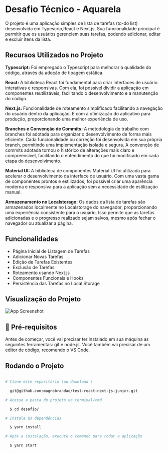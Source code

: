 # Desafio Técnico - Aquarela

O projeto é uma aplicação simples de lista de tarefas (to-do list) desenvolvida em Typescrip,React e Next.js. Sua funcionalidade principal é permitir que os usuários gerenciem suas tarefas, podendo adicionar, editar e excluir itens da lista.

## Recursos Utilizados no Projeto

**Typescript:** Foi empregado o Typescript para melhorar a qualidade do código, através da adoção de tipagem estática.

**React:** A biblioteca React foi fundamental para criar interfaces de usuário interativas e responsivas. Com ela, foi possível dividir a aplicação em componentes reutilizáveis, facilitando o desenvolvimento e a manutenção do código. 

**Next.js:** Funcionalidade de roteamento simplificado facilitando a navegação do usuário dentro da aplicação. E com a otimização do aplicativo para produção, proporcionando uma melhor experiência de uso.

**Branches e Convenção de Commits:** A metodologia de trabalho com branches foi adotada para organizar o desenvolvimento de forma mais eficiente. Cada funcionalidade ou correção foi desenvolvida em sua própria branch, permitindo uma implementação isolada e segura. A convenção de commits adotada tornou o histórico de alterações mais claro e compreensível, facilitando o entendimento do que foi modificado em cada etapa do desenvolvimento.

**Material UI:** A biblioteca de componentes Material UI foi utilizada para acelerar o desenvolvimento da interface de usuário. Com uma vasta gama de componentes prontos e estilizados, foi possível criar uma aparência moderna e responsiva para a aplicação sem a necessidade de estilização manual. 

**Armazenamento no Localstorage:** Os dados da lista de tarefas são armazenados localmente no Localstorage do navegador, proporcionando uma experiência consistente para o usuário. Isso permite que as tarefas adicionadas e o progresso realizado sejam salvos, mesmo após fechar o navegador ou atualizar a página. 




## Funcionalidades

- Página Inicial de Listagem de Tarefas
- Adicionar Novas Tarefas
- Edição de Tarefas Existentes
- Exclusão de Tarefas
- Roteamento usando Next.js
- Componentes Funcionais e Hooks
- Persistência das Tarefas no Local Storage



## Visualização do Projeto

![App Screenshot](https://i.imgur.com/LSVmA7Y.png)


## 🔗 Pré-requisitos


Antes de começar, você vai precisar ter instalado em sua máquina as seguintes ferramentas: git e node.js. Você também vai precisar de um editor de código, recomendo o VS Code.

## Rodando o Projeto

```bash

# Clone este repositório (ou download )

  git@github.com:magnobrandao/test-react-next-js-junior.git

# Acesse a pasta do projeto no terminal/cmd

  $ cd desafio/

# Instale as dependências

  $ yarn install

# Após a instalação, execute o comando para rodar a aplicação

  $ yarn start
```
    

